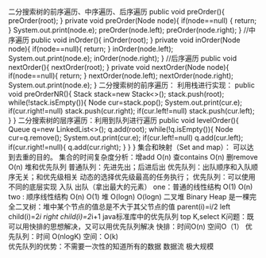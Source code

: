 二分搜索树的前序遍历、中序遍历、后序遍历
  public void preOrder(){
        preOrder(root);
    }
    private void preOrder(Node node){
    if(node==null) {
        return;
    }
        System.out.print(node.e);
        preOrder(node.left);
        preOrder(node.right);
    }
//中序遍历
public void inOrder(){
        inOrder(root);
}
private void inOrder(Node node){
        if(node==null){
            return;
        }
        inOrder(node.left);
        System.out.print(node.e);
        inOrder(node.right);
}
//后序遍历
    public void nextOrder(){
        nextOrder(root);
    }
    private void nextOrder(Node node){
        if(node==null){
            return;
        }
        nextOrder(node.left);
        nextOrder(node.right);
        System.out.print(node.e);
    }
二分搜索树的前序遍历：
利用栈进行实现：
 public void preOrderNR(){
        Stack<Node> stack=new Stack<>();
        stack.push(root);
        while(!stack.isEmpty()){
            Node cur=stack.pop();
            System.out.print(cur.e);
            if(cur.right!=null)
                stack.push(cur.right);
            if(cur.left!=null)
                stack.push(cur.left);
        }
    }
二分搜索树的层序遍历：利用到队列进行遍历
public void levelOrder(){
    Queue<Node> q=new LinkedList<>();
    q.add(root);
    while(!q.isEmpty()){
        Node cur=q.remove();
        System.out.print(cur.e);
        if(cur.left!=null)
            q.add(cur.left);
        if(cur.right!=null){
            q.add(cur.right);
        }
    }
}
集合和映射（Set and map）：
可以达到去重的目的。
集合的时间复杂度分析：增add O(n)   查contains O(n)   删remove O(n)
堆和优先队列
普通队列：先进先出；后进后出
优先队列：出队顺序和入队顺序无关；和优先级相关
动态的选择优先级最高的任务执行；
优先队列：可以使用不同的底层实现  入队       出队（拿出最大的元素）
one：普通的线性结构                            O(1)      O(n)
two :  顺序线性结构				    O(n)	   O(1)
堆								    O(logn)  O(logn)
二叉堆 Binary Heap 是一棵完全二叉树：堆中某个节点的值总是不大于其父节点的值
parent(i)=i/2  left child(i)=2*i   right child(i)=2*i+1
java标准库中的优先队列
top K,select K问题：既可以用快排的思想解决，又可以用优先队列解决
快排：时间O(n) 空间O（1）
优先队列：时间 O(nlogK) 空间：O(k)  
优先队列的优势：不需要一次性的知道所有的数据 数据流 极大规模

